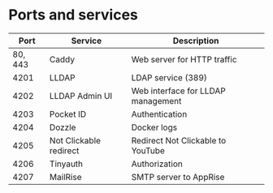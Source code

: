 # Ports and services

| Port    | Service                | Description                        |
| ------- | ---------------------- | ---------------------------------- |
| 80, 443 | Caddy                  | Web server for HTTP traffic        |
| 4201    | LLDAP                  | LDAP service (389)                 |
| 4202    | LLDAP Admin UI         | Web interface for LLDAP management |
| 4203    | Pocket ID              | Authentication                     |
| 4204    | Dozzle                 | Docker logs                        |
| 4205    | Not Clickable redirect | Redirect Not Clickable to YouTube  |
| 4206    | Tinyauth               | Authorization                      |
| 4207    | MailRise               | SMTP server to AppRise             |
